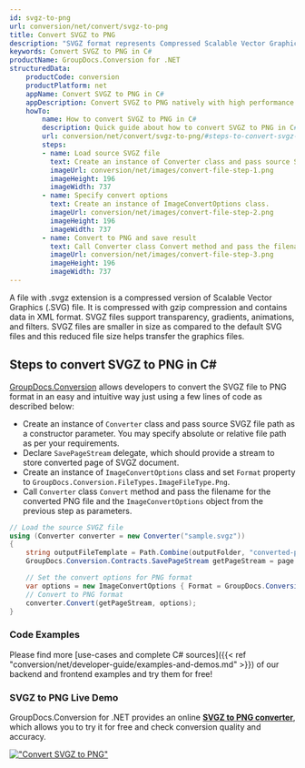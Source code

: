 ```yaml
---
id: svgz-to-png
url: conversion/net/convert/svgz-to-png
title: Convert SVGZ to PNG
description: "SVGZ format represents Compressed Scalable Vector Graphics File with .svgz extension. Learn how to convert SVGZ to PNG file programmatically in C# language using GroupDocs.Conversion for .NET library."
keywords: Convert SVGZ to PNG in C#
productName: GroupDocs.Conversion for .NET
structuredData:
    productCode: conversion
    productPlatform: net
    appName: Convert SVGZ to PNG in C#
    appDescription: Convert SVGZ to PNG natively with high performance using C# language and server side GroupDocs.Conversion for .NET APIs, without the use of any software like Microsoft or Open Office.
    howTo:
        name: How to convert SVGZ to PNG in C# 
        description: Quick guide about how to convert SVGZ to PNG in C# with high performance and accuracy.
        url: conversion/net/convert/svgz-to-png/#steps-to-convert-svgz-to-png-in-c
        steps:
        - name: Load source SVGZ file 
          text: Create an instance of Converter class and pass source SVGZ file path as a constructor parameter. You may specify absolute or relative file path as per your requirements. 
          imageUrl: conversion/net/images/convert-file-step-1.png
          imageHeight: 196
          imageWidth: 737
        - name: Specify convert options 
          text: Create an instance of ImageConvertOptions class.
          imageUrl: conversion/net/images/convert-file-step-2.png
          imageHeight: 196
          imageWidth: 737
        - name: Convert to PNG and save result 
          text: Call Converter class Convert method and pass the filename for the converted HTML file and the ImageConvertOptions object from the previous step as parameters.
          imageUrl: conversion/net/images/convert-file-step-3.png
          imageHeight: 196
          imageWidth: 737
---
```


A file with .svgz extension is a compressed version of Scalable Vector Graphics (.SVG) file. It is compressed with gzip compression and contains data in XML format. SVGZ files support transparency, gradients, animations, and filters. SVGZ files are smaller in size as compared to the default SVG files and this reduced file size helps transfer the graphics files.

## Steps to convert SVGZ to PNG in C#

[GroupDocs.Conversion](https://products.groupdocs.com/conversion/net) allows developers to convert the SVGZ file to PNG format in an easy and intuitive way just using a few lines of code as described below:

* Create an instance of `Converter` class and pass source SVGZ file path as a constructor parameter. You may specify absolute or relative file path as per your requirements. 
* Declare `SavePageStream` delegate, which should provide a stream to store converted page of SVGZ document.
* Create an instance of `ImageConvertOptions` class and set `Format` property to `GroupDocs.Conversion.FileTypes.ImageFileType.Png`.
* Call `Converter` class `Convert` method and pass the filename for the converted PNG file and the `ImageConvertOptions` object from the previous step as parameters.

```csharp
// Load the source SVGZ file
using (Converter converter = new Converter("sample.svgz"))
{
    string outputFileTemplate = Path.Combine(outputFolder, "converted-page-{0}.png");
    GroupDocs.Conversion.Contracts.SavePageStream getPageStream = page => new FileStream(string.Format(outputFileTemplate, page), FileMode.Create);

    // Set the convert options for PNG format
    var options = new ImageConvertOptions { Format = GroupDocs.Conversion.FileTypes.ImageFileType.Png };   
    // Convert to PNG format
    converter.Convert(getPageStream, options);
}
```

### Code Examples

Please find more [use-cases and complete C# sources]({{< ref "conversion/net/developer-guide/examples-and-demos.md" >}}) of our backend and frontend examples and try them for free!

### SVGZ to PNG Live Demo

GroupDocs.Conversion for .NET provides an online [**SVGZ to PNG converter**](https://products.groupdocs.app/conversion/svgz-to-png), which allows you to try it for free and check conversion quality and accuracy.

[!["Convert SVGZ to PNG"](conversion/net/images/convert-to-png/convert-svgz-to-png.png)](https://products.groupdocs.app/conversion/svgz-to-png)